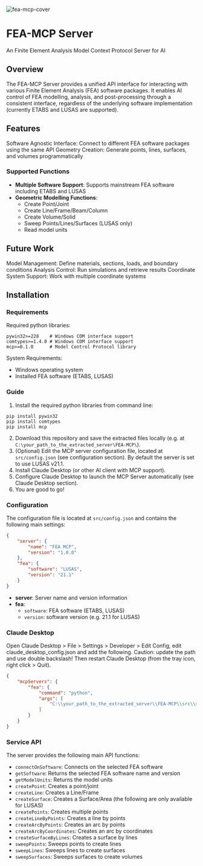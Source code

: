 ![fea-mcp-cover](img/fea-mcp-icon.png)

# FEA-MCP Server
An Finite Element Analysis Model Context Protocol Server for AI

## Overview

The FEA-MCP Server provides a unified API interface for interacting with various Finite Element Analysis (FEA) software packages. It enables AI control of FEA modelling, analysis, and post-processing through a consistent interface, regardless of the underlying software implementation (currently ETABS and LUSAS are supported).

## Features

Software Agnostic Interface: Connect to different FEA software packages using the same API
Geometry Creation: Generate points, lines, surfaces, and volumes programmatically

### Supported Functions

- **Multiple Software Support**: Supports mainstream FEA software including ETABS and LUSAS
- **Geometric Modelling Functions**:
  - Create Point/Joint
  - Create Line/Frame/Beam/Column
  - Create Volume/Solid
  - Sweep Points/Lines/Surfaces (LUSAS only)
  - Read model units

## Future Work
Model Management: Define materials, sections, loads, and boundary conditions
Analysis Control: Run simulations and retrieve results
Coordinate System Support: Work with multiple coordinate systems

## Installation

### Requirements

Required python libraries:
```
pywin32>=228    # Windows COM interface support
comtypes>=1.4.0 # Windows COM interface support
mcp>=0.1.0      # Model Control Protocol library
```

System Requirements:
- Windows operating system
- Installed FEA software (ETABS, LUSAS)

### Guide
1. Install the required python libraries from command line:
```
pip install pywin32
pip install comtypes
pip install mcp
```
2. Download this repository and save the extracted files locally (e.g. at ```C:\your_path_to_the_extracted_server\FEA-MCP\```).
3. (Optional) Edit the MCP server configuration file, located at `src/config.json` (see configuration section). By default the server is set to use LUSAS v21.1.
4. Install Claude Desktop (or other AI client with MCP support).
5. Configure Claude Desktop to launch the MCP Server automatically (see Claude Desktop section).
6. You are good to go!

### Configuration

The configuration file is located at `src/config.json` and contains the following main settings:

```json
{
    "server": {
        "name": "FEA MCP",
        "version": "1.0.0"
    },
    "fea": {
        "software": "LUSAS",
        "version": "21.1"
    }
}
```

- **server**: Server name and version information
- **fea**: 
  - `software`: FEA software (ETABS, LUSAS)
  - `version`: software version (e.g. 21.1 for LUSAS)

### Claude Desktop

Open Claude Desktop > File > Settings > Developer > Edit Config, edit claude_desktop_config.json and add the following.
Caution: update the path and use double backslash!
Then restart Claude Desktop (from the tray icon, right click > Quit). 

```json
{
    "mcpServers": {
        "fea": {
            "command": "python",
            "args": [
                "C:\\your_path_to_the_extracted_server\\FEA-MCP\\src\\server.py"
            ]
        }
    }
}
```

### Service API

The server provides the following main API functions:

- `connectOnSoftware`: Connects on the selected FEA software
- `getSoftware`: Returns the selected FEA software name and version
- `getModelUnits`: Returns the model units
- `createPoint`: Creates a point/joint
- `createLine`: Creates a Line/Frame
- `createSurface`: Creates a Surface/Area
(the following are only available for LUSAS)
- `createPoints`: Creates multiple points
- `createLineByPoints`: Creates a line by points
- `createArcByPoints`: Creates an arc by points
- `createArcByCoordinates`: Creates an arc by coordinates
- `createSurfaceByLines`: Creates a surface by lines
- `sweepPoints`: Sweeps points to create lines
- `sweepLines`: Sweeps lines to create surfaces
- `sweepSurfaces`: Sweeps surfaces to create volumes